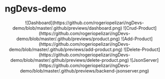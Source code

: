# ngDevs-demo

<p align="center">
![Dashboard](https://github.com/rogeriopelizari/ngDevs-demo/blob/master/.github/previews/dashboard.png)
![Crud-Product](https://github.com/rogeriopelizari/ngDevs-demo/blob/master/.github/previews/product.png)
![Add-Product](https://github.com/rogeriopelizari/ngDevs-demo/blob/master/.github/previews/add-product.png)
![Delete-Product](https://github.com/rogeriopelizari/ngDevs-demo/blob/master/.github/previews/delete-product.png)
![JsonServer](https://github.com/rogeriopelizari/ngDevs-demo/blob/master/.github/previews/backend-jsonserver.png)
</p>
